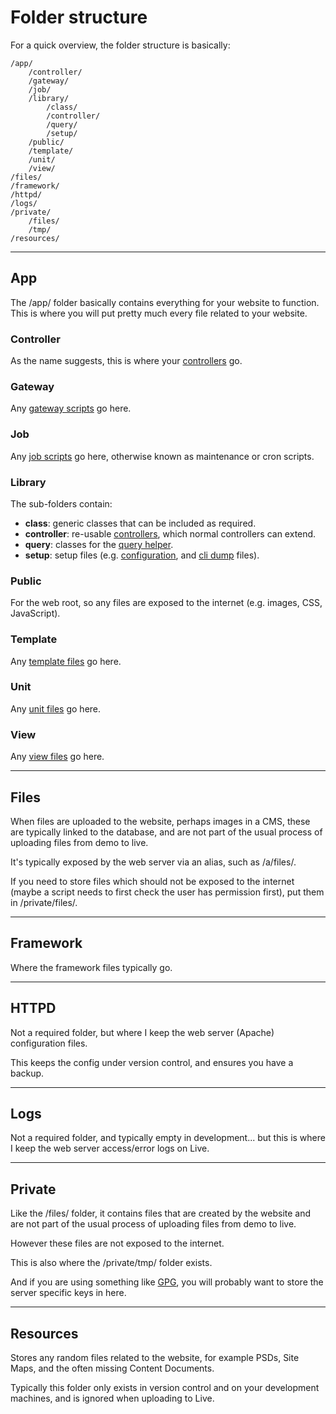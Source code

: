 # Folder structure

For a quick overview, the folder structure is basically:

	/app/
		/controller/
		/gateway/
		/job/
		/library/
			/class/
			/controller/
			/query/
			/setup/
		/public/
		/template/
		/unit/
		/view/
	/files/
	/framework/
	/httpd/
	/logs/
	/private/
		/files/
		/tmp/
	/resources/

---

## App

The /app/ folder basically contains everything for your website to function. This is where you will put pretty much every file related to your website.

### Controller

As the name suggests, this is where your [controllers](../../doc/setup/controllers.md) go.

### Gateway

Any [gateway scripts](../../doc/setup/gateways.md) go here.

### Job

Any [job scripts](../../doc/setup/jobs.md) go here, otherwise known as maintenance or cron scripts.

### Library

The sub-folders contain:

- **class**: generic classes that can be included as required.
- **controller**: re-usable [controllers](../../doc/setup/controllers.md), which normal controllers can extend.
- **query**: classes for the [query helper](../../doc/helpers/query.md).
- **setup**: setup files (e.g. [configuration](../../doc/setup/config.md), and [cli dump](../../doc/setup/cli.md) files).

### Public

For the web root, so any files are exposed to the internet (e.g. images, CSS, JavaScript).

### Template

Any [template files](../../doc/setup/templates.md) go here.

### Unit

Any [unit files](../../doc/setup/units.md) go here.

### View

Any [view files](../../doc/setup/views.md) go here.

---

## Files

When files are uploaded to the website, perhaps images in a CMS, these are typically linked to the database, and are not part of the usual process of uploading files from demo to live.

It's typically exposed by the web server via an alias, such as /a/files/.

If you need to store files which should not be exposed to the internet (maybe a script needs to first check the user has permission first), put them in /private/files/.

---

## Framework

Where the framework files typically go.

---

## HTTPD

Not a required folder, but where I keep the web server (Apache) configuration files.

This keeps the config under version control, and ensures you have a backup.

---

## Logs

Not a required folder, and typically empty in development... but this is where I keep the web server access/error logs on Live.

---

## Private

Like the /files/ folder, it contains files that are created by the website and are not part of the usual process of uploading files from demo to live.

However these files are not exposed to the internet.

This is also where the /private/tmp/ folder exists.

And if you are using something like [GPG](../../doc/helpers/gpg.md), you will probably want to store the server specific keys in here.

---

## Resources

Stores any random files related to the website, for example PSDs, Site Maps, and the often missing Content Documents.

Typically this folder only exists in version control and on your development machines, and is ignored when uploading to Live.
